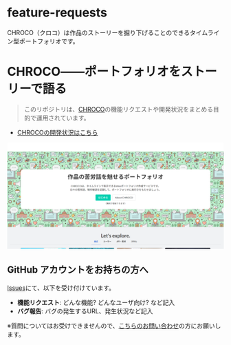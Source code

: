 # feature-requests
CHROCO（クロコ）は作品のストーリーを掘り下げることのできるタイムライン型ポートフォリオです。
# CHROCO――ポートフォリオをストーリーで語る

> このリポジトリは、[CHROCO](https://chroco.ooo)の機能リクエストや開発状況をまとめる目的で運用されています。

- [CHROCOの開発状況はこちら](https://github.com/chroco-ooo/projects/1?fullscreen=true)

![画面](image.png)

## GitHub アカウントをお持ちの方へ

[Issues](https://github.com/chroco-ooo/feature-requests/issues)にて、以下を受け付けています。

- **機能リクエスト**: どんな機能? どんなユーザ向け? など記入
- **バグ報告**: バグの発生するURL、発生状況など記入

※質問についてはお受けできませんので、[こちらのお問い合わせ](https://docs.google.com/forms/d/e/1FAIpQLSdK3OXf6UyLJir50Gyrp8tMpwrRaZl7Fl1gWlVaLiUa6PERrA/viewform?vc=0&c=0&w=1)の方にお願いします。
